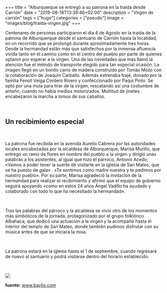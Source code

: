 +++
title = "Alburquerque se entregó a su patrona en la traída desde Carrión"
date = "2019-08-18T13:39:46+02:00"
description = "Virgen de carrión"
tags = ["hugo"]
categories = ["pseudo"]
image = "images/blog/traida-virgen.jpg"
+++



Centenares de personas participaron el dia 4 de Agosto en la traída de la patrona de Alburquerque desde el santuario de Carrión hasta la localidad, en un recorrido que se prolongó durante aproximadamente tres horas. Desde la hermandad están más que satisfechos por la inmensa afluencia vivida tanto en el camino como en el centro del pueblo por parte de quienes optaron por esperar a la virgen. Una de las novedades que más llamó la atención fue el método de transporte elegido para tan especial ocasión. La imagen llegó en un bonito carro de madera construido por Tomás Mozo con la colaboración de Joaquín Carballo. Además estrenaba traje, donado por la familia Fenoll Veiga Cordero Rivero y confeccionado por Paqui Pinto. Se optó por una mula para tirar de la virgen, rescatando así una costumbre de antaño, cuando no había medios motorizados. Multitud de jinetes encabezaron la marcha a lomos de sus caballos.

<br>

## Un recibimiento especial

<br>

La patrona fue recibida en la avenida Aurelio Cabrera por las autoridades locales encabezadas por la alcaldesa de Alburquerque, Marisa Murillo, que entregó un ramo de flores en nombre del pueblo a la virgen y dirigió unas palabras a los asistentes, al igual que hizo el párroco, Antonio Acedo; «Vamos a poder tener la suerte de visitarte en la iglesia de San Mateo, que se ha puesto de gala» . «Te sentimos como madre nuestra y te pedimos por nuestro pueblo». Por su parte, Marisa agradeció la invitación de la hermandad para realizar el recibimiento y afirmó que el equipo de gobierno seguirá apoyando «como en estos 24 años Ángel Vadillo ha ayudado y colaborado con todo lo que ha necesitado la hermandad».

<br>

Tras las palabras del párroco y la alcaldesa se vivió otro de los momentos más simbólicos de la jornada, protagonizado por el grupo folklórico Albahaca, que dedicó una actuación a la virgen y la acompañó hasta el interior del templo de San Mateo, donde también pudimos disfrutar con su música antes de que se iniciara la misa. 

<br>

La patrona estará en la iglesia hasta el 1 de septiembre, cuando regresará de nuevo al santuario y podrá visitarse dentro del horario establecido.

<br>

![](../../images/blog/traidapatrona.jpg)



**fuente:** www.baylio.com
